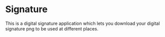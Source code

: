 # Signature
This is a digital signature application which lets you download your digital signature  png to be used at different places.
